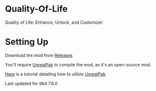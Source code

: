 # Quality-Of-Life
Quality of Life: Enhance, Unlock, and Customize!

# Setting Up
Download the mod from [Releases](https://github.com/RegularLunar/Quality-Of-Life/releases/)

You'll require [UnrealPak](https://drive.usercontent.google.com/u/1/uc?id=1IxQaP-JVNjO1XqSvyG-VysErPH6AlhfG&export=download) to compile the mod, as it's an open-source mod.

[Here](https://www.youtube.com/watch?v=if5k00s15C8) is a tutorial detailing how to utilize [UnrealPak](https://drive.usercontent.google.com/u/1/uc?id=1IxQaP-JVNjO1XqSvyG-VysErPH6AlhfG&export=download).

Last updated for dbd 7.6.0.
